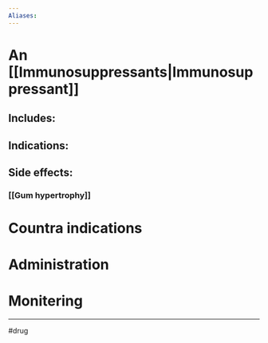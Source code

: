 ```yaml
---
Aliases:
---
```

# An [[Immunosuppressants|Immunosuppressant]]
## Includes:
## Indications:
## Side effects:
### [[Gum hypertrophy]]
# Countra indications
# Administration 
# Monitering 

---
#drug 